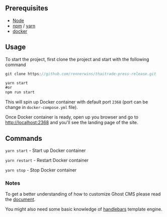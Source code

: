 ## Prerequisites

- [Node](https://nodejs.org/en/)
- [npm](https://nodejs.org/en/) / [yarn](https://yarnpkg.com/)
- [docker](https://www.docker.com/)


## Usage

To start the project, first clone the project and start with the following command

```jsx
git clone https://github.com/rennerwins/thaitrade-press-release.git

yarn start
#or
npm run start
```

This will spin up Docker container with default port `2368` (port can be change in `docker-compose.yml` file).

Once Docker container is ready, open up you browser and go to [http://localhost:2368](http://localhost:2368) and you'll see the landing page of the site.


## Commands

`yarn start` - Start up Docker container

`yarn restart` - Restart Docker container

`yarn stop` - Stop Docker container

### Notes
To get a better understanding of how to customize Ghost CMS please read the [document](https://ghost.org/docs/api/v3/handlebars-themes/).

You might also need some basic knowledge of [handlebars](https://handlebarsjs.com/guide/expressions.html) template engine.
